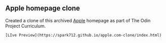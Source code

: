   ## Apple homepage clone
  
  
  Created a clone of this archived [Apple](https://web.archive.org/web/20140301004610/http://www.apple.com/) homepage as part of The Odin Project Curriculum.
  
    [LIve Preview](https://spark712.github.io/apple.com-clone/index.html)
